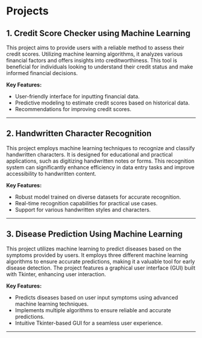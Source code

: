 # Projects

## 1. Credit Score Checker using Machine Learning
This project aims to provide users with a reliable method to assess their credit scores. Utilizing machine learning algorithms, it analyzes various financial factors and offers insights into creditworthiness. This tool is beneficial for individuals looking to understand their credit status and make informed financial decisions.

**Key Features:**
- User-friendly interface for inputting financial data.
- Predictive modeling to estimate credit scores based on historical data.
- Recommendations for improving credit scores.

---

## 2. Handwritten Character Recognition
This project employs machine learning techniques to recognize and classify handwritten characters. It is designed for educational and practical applications, such as digitizing handwritten notes or forms. This recognition system can significantly enhance efficiency in data entry tasks and improve accessibility to handwritten content.

**Key Features:**
- Robust model trained on diverse datasets for accurate recognition.
- Real-time recognition capabilities for practical use cases.
- Support for various handwritten styles and characters.

---

## 3. Disease Prediction Using Machine Learning
This project utilizes machine learning to predict diseases based on the symptoms provided by users. It employs three different machine learning algorithms to ensure accurate predictions, making it a valuable tool for early disease detection. The project features a graphical user interface (GUI) built with Tkinter, enhancing user interaction.

**Key Features:**
- Predicts diseases based on user input symptoms using advanced machine learning techniques.
- Implements multiple algorithms to ensure reliable and accurate predictions.
- Intuitive Tkinter-based GUI for a seamless user experience.

---
